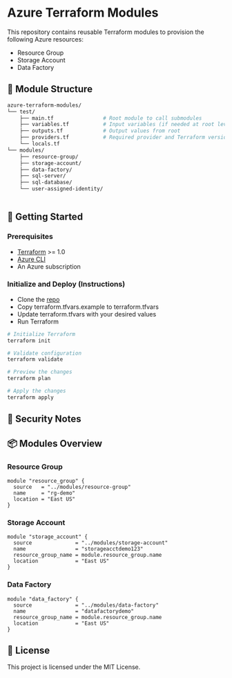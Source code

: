# Azure Terraform Modules

This repository contains reusable Terraform modules to provision the following Azure resources:

- Resource Group
- Storage Account
- Data Factory

## 🧱 Module Structure

```bash
azure-terraform-modules/
└── test/
    ├── main.tf                # Root module to call submodules
    ├── variables.tf           # Input variables (if needed at root level)
    ├── outputs.tf             # Output values from root
    ├── providers.tf           # Required provider and Terraform versions
    └── locals.tf                         
└── modules/
    ├── resource-group/
    ├── storage-account/
    ├── data-factory/
    ├── sql-server/
    ├── sql-database/
    └── user-assigned-identity/
    
````

## 🚀 Getting Started

### Prerequisites

* [Terraform](https://www.terraform.io/downloads.html) >= 1.0
* [Azure CLI](https://docs.microsoft.com/en-us/cli/azure/install-azure-cli)
* An Azure subscription

### Initialize and Deploy (Instructions)
- Clone the [repo](https://github.com/nash-cloud/azure-terraform-modules.git)
- Copy terraform.tfvars.example to terraform.tfvars
- Update terraform.tfvars with your desired values
- Run Terraform

```bash
# Initialize Terraform
terraform init

# Validate configuration
terraform validate

# Preview the changes
terraform plan

# Apply the changes
terraform apply
```

## 🔐 Security Notes


## 📦 Modules Overview

### Resource Group

```hcl
module "resource_group" {
  source   = "../modules/resource-group"
  name     = "rg-demo"
  location = "East US"
}
```

### Storage Account

```hcl
module "storage_account" {
  source              = "../modules/storage-account"
  name                = "storageacctdemo123"
  resource_group_name = module.resource_group.name
  location            = "East US"
}
```

### Data Factory

```hcl
module "data_factory" {
  source              = "../modules/data-factory"
  name                = "datafactorydemo"
  resource_group_name = module.resource_group.name
  location            = "East US"
}
```

## 📝 License

This project is licensed under the MIT License.
